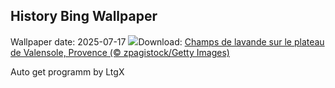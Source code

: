 ## History Bing Wallpaper
Wallpaper date: 2025-07-17
![](https://www.bing.com/th?id=OHR.FranceLavender_FR-FR3750510454_UHD.jpg&w=1000)Download: [Champs de lavande sur le plateau de Valensole, Provence (© zpagistock/Getty Images)](https://www.bing.com/th?id=OHR.FranceLavender_FR-FR3750510454_UHD.jpg)

Auto get programm by LtgX
